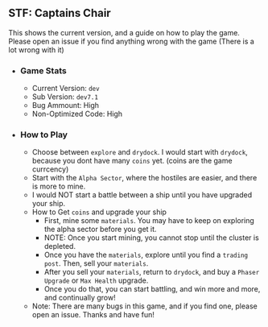 ## STF: Captains Chair

This shows the current version, and a guide on how to play the game.
Please open an issue if you find anything wrong with the game (There is a lot wrong with it)

- ### Game Stats
    - Current Version: `dev`
    - Sub Version: `dev7.1`
    - Bug Ammount: High
    - Non-Optimized Code: High
- ### How to Play
  - Choose between `explore` and `drydock`. I would start with `drydock`, because you dont have many `coins` yet. (coins are the game currcency)
  - Start with the `Alpha Sector`, where the hostiles are easier, and there is more to mine.
  - I would NOT start a battle between a ship until you have upgraded your ship.
  - How to Get `coins` and upgrade your ship
    - First, mine some `materials`. You may have to keep on exploring the alpha sector before you get it.
    - NOTE: Once you start mining, you cannot stop until the cluster is depleted.
    - Once you have the `materials`, explore until you find a `trading post`. Then, sell your `materials`.
    - After you sell your `materials`, return to `drydock`, and buy a `Phaser Upgrade` or `Max Health` upgrade.
    - Once you do that, you can start battling, and win more and more, and continually grow!
  - Note: There are many bugs in this game, and if you find one, please open an issue. Thanks and have fun!
